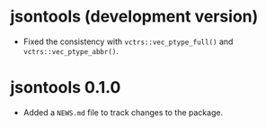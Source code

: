 # jsontools (development version)

* Fixed the consistency with `vctrs::vec_ptype_full()` and
  `vctrs::vec_ptype_abbr()`.

# jsontools 0.1.0

* Added a `NEWS.md` file to track changes to the package.
